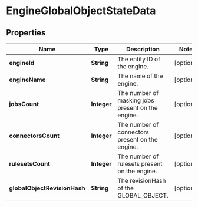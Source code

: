 

# EngineGlobalObjectStateData


## Properties

Name | Type | Description | Notes
------------ | ------------- | ------------- | -------------
**engineId** | **String** | The entity ID of the engine. |  [optional]
**engineName** | **String** | The name of the engine. |  [optional]
**jobsCount** | **Integer** | The number of masking jobs present on the engine. |  [optional]
**connectorsCount** | **Integer** | The number of connectors present on the engine. |  [optional]
**rulesetsCount** | **Integer** | The number of rulesets present on the engine. |  [optional]
**globalObjectRevisionHash** | **String** | The revisionHash of the GLOBAL_OBJECT. |  [optional]




